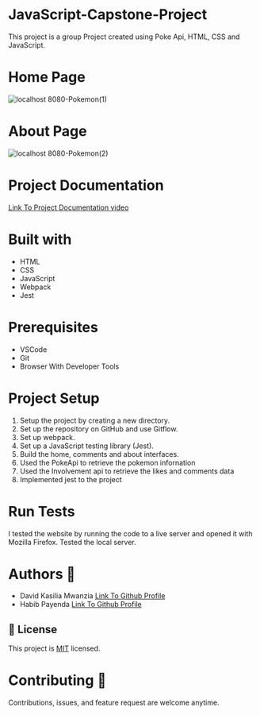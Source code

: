 # JavaScript-Capstone-Project
This project is a group Project created using Poke Api, HTML, CSS and JavaScript.

# Home Page
![localhost 8080-Pokemon(1)](https://user-images.githubusercontent.com/83514256/188139376-5b746462-31ce-46cc-943d-a589c6ceb8a0.png)


# About Page
![localhost 8080-Pokemon(2)](https://user-images.githubusercontent.com/83514256/188139348-6e4b787d-b0e1-49f1-9763-f602353027a2.png)

# Project Documentation
<a href="https://drive.google.com/file/d/10I0pO2RM-4va_xkXsOHVjsCcxpBz7KAV/view?usp=sharing">Link To Project Documentation video</a></li>


# Built with
<ul>
<li>HTML</li>
<li>CSS</li>
<li>JavaScript</li>
<li>Webpack</li>
<li>Jest</li>
</ul>

# Prerequisites
<ul>
<li>VSCode</li>
<li>Git</li>
<li>Browser With Developer Tools</li>
</ul>

# Project Setup
1. Setup the project by creating a new directory.
2. Set up the repository on GitHub and use Gitflow.
3. Set up webpack.
4. Set up a JavaScript testing library (Jest).
5. Build the home, comments and about interfaces.
6. Used the PokeApi to retrieve the pokemon infornation
7. Used the Involvement api to retrieve the likes and comments data
8. Implemented jest to the project

# Run Tests
I tested the website by running the code to a live server and opened it with Mozilla Firefox. Tested the local server.


# Authors  	:bookmark_tabs:

<ul>
<li>David Kasilia Mwanzia <a href="https://github.com/David-Kasilia">Link To Github Profile</a></li>
<li>Habib Payenda <a href="https://github.com/HabibPayenda">Link To Github Profile</a></li>
</ul>

## 📝 License

This project is <a href="https://github.com/David-Kasilia/JavaScript-Capstone-Project/blob/develop/MIT.md">MIT</a></li> licensed.


# Contributing :handshake:
Contributions, issues, and feature request are welcome anytime.
